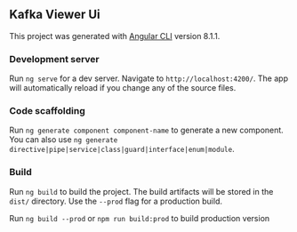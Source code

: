 ## Kafka Viewer Ui

This project was generated with [Angular CLI](https://github.com/angular/angular-cli) version 8.1.1.

### Development server

Run `ng serve` for a dev server. Navigate to `http://localhost:4200/`. The app will automatically reload if you change any of the source files. 

### Code scaffolding

Run `ng generate component component-name` to generate a new component. You can also use `ng generate directive|pipe|service|class|guard|interface|enum|module`.

### Build

Run `ng build` to build the project. The build artifacts will be stored in the `dist/` directory. Use the `--prod` flag for a production build.

Run `ng build --prod` or `npm run build:prod` to build production version
